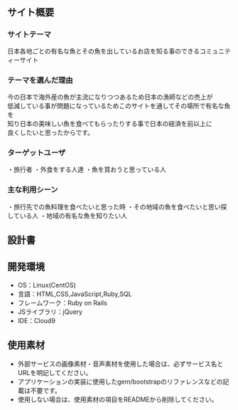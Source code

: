 # <!--nihonnosakanawotabeyou-->
​
## サイト概要
### サイトテーマ
<!--何を『目的』とし、どのような『分類』なのかを簡潔に書く-->
日本各地ごとの有名な魚とその魚を出しているお店を知る事のできるコミュニティーサイト

### テーマを選んだ理由
<!--なぜこのようなテーマにしたかを説明する-->
今の日本で海外産の魚が主流になりつつあるため日本の漁師などの売上が<br>
低減している事が問題になっているためこのサイトを通してその場所で有名な魚を<br>
知り日本の美味しい魚を食べてもらったりする事で日本の経済を前以上に<br>
良くしたいと思ったからです。

### ターゲットユーザ
<!--誰に使ってもらうかを具体的に記載する-->
・旅行者
・外食をする人達
・魚を買おうと思っている人

### 主な利用シーン
<!--どのような時に使うのかの状況を記載すること-->
・旅行先での魚料理を食べたいと思った時
・その地域の魚を食べたいと思い探している人
・地域の有名な魚を知りたい人

## 設計書
<!--テーマを設定・提出する時点では不要です-->

## 開発環境
- OS：Linux(CentOS)
- 言語：HTML,CSS,JavaScript,Ruby,SQL
- フレームワーク：Ruby on Rails
- JSライブラリ：jQuery
- IDE：Cloud9
​
## 使用素材
- 外部サービスの画像素材・音声素材を使用した場合は、必ずサービス名とURLを明記してください。
- アプリケーションの実装に使用したgem/bootstrapのリファレンスなどの記載は不要です。
- 使用しない場合は、使用素材の項目をREADMEから削除してください。